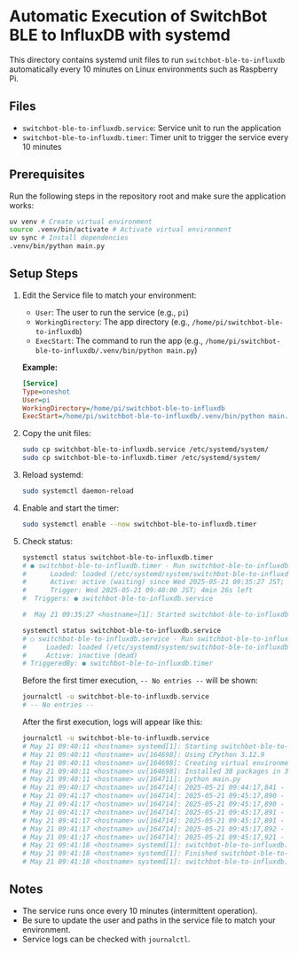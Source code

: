 # Automatic Execution of SwitchBot BLE to InfluxDB with systemd

This directory contains systemd unit files to run `switchbot-ble-to-influxdb` automatically every 10 minutes on Linux environments such as Raspberry Pi.

## Files
- `switchbot-ble-to-influxdb.service`: Service unit to run the application
- `switchbot-ble-to-influxdb.timer`: Timer unit to trigger the service every 10 minutes

## Prerequisites
Run the following steps in the repository root and make sure the application works:
```bash
uv venv # Create virtual environment
source .venv/bin/activate # Activate virtual environment
uv sync # Install dependencies
.venv/bin/python main.py
```

## Setup Steps
1. Edit the Service file to match your environment:
    - `User`: The user to run the service (e.g., `pi`)
    - `WorkingDirectory`: The app directory (e.g., `/home/pi/switchbot-ble-to-influxdb`)
    - `ExecStart`: The command to run the app (e.g., `/home/pi/switchbot-ble-to-influxdb/.venv/bin/python main.py`)

    **Example:**
    ```ini
    [Service]
    Type=oneshot
    User=pi
    WorkingDirectory=/home/pi/switchbot-ble-to-influxdb
    ExecStart=/home/pi/switchbot-ble-to-influxdb/.venv/bin/python main.py
    ```

2. Copy the unit files:
    ```bash
    sudo cp switchbot-ble-to-influxdb.service /etc/systemd/system/
    sudo cp switchbot-ble-to-influxdb.timer /etc/systemd/system/
    ```
3. Reload systemd:
    ```bash
    sudo systemctl daemon-reload
    ```
4. Enable and start the timer:
    ```bash
    sudo systemctl enable --now switchbot-ble-to-influxdb.timer
    ```
5. Check status:
    ```bash
    systemctl status switchbot-ble-to-influxdb.timer
    # ● switchbot-ble-to-influxdb.timer - Run switchbot-ble-to-influxdb every 10 minutes
    #      Loaded: loaded (/etc/systemd/system/switchbot-ble-to-influxdb.timer; enabled; preset: enabled)
    #      Active: active (waiting) since Wed 2025-05-21 09:35:27 JST; 6s ago
    #      Trigger: Wed 2025-05-21 09:40:00 JST; 4min 26s left
    #  Triggers: ● switchbot-ble-to-influxdb.service

    #  May 21 09:35:27 <hostname>[1]: Started switchbot-ble-to-influxdb.timer - Run switchbot-ble-to-influxdb every 10 minutes.
    ```

    ```bash
    systemctl status switchbot-ble-to-influxdb.service
    # ○ switchbot-ble-to-influxdb.service - Run switchbot-ble-to-influxdb script periodically
    #     Loaded: loaded (/etc/systemd/system/switchbot-ble-to-influxdb.service; static)
    #     Active: inactive (dead)
    # TriggeredBy: ● switchbot-ble-to-influxdb.timer
    ```

    Before the first timer execution, `-- No entries --` will be shown:
    ```bash
    journalctl -u switchbot-ble-to-influxdb.service
    # -- No entries --
    ```

    After the first execution, logs will appear like this:
    ```bash
    journalctl -u switchbot-ble-to-influxdb.service
    # May 21 09:40:11 <hostname> systemd[1]: Starting switchbot-ble-to-influxdb.service - Run switchbot-ble-to-influxdb script periodically...
    # May 21 09:40:11 <hostname> uv[164698]: Using CPython 3.12.9
    # May 21 09:40:11 <hostname> uv[164698]: Creating virtual environment at: .venv
    # May 21 09:40:11 <hostname> uv[164698]: Installed 38 packages in 359ms
    # May 21 09:40:11 <hostname> uv[164711]: python main.py
    # May 21 09:40:17 <hostname> uv[164714]: 2025-05-21 09:44:17,841 - INFO - InfluxDB client initialized.
    # May 21 09:41:17 <hostname> uv[164714]: 2025-05-21 09:45:17,890 - INFO - address: AA:BB:CC:DD:EE:FF
    # May 21 09:41:17 <hostname> uv[164714]: 2025-05-21 09:45:17,890 - INFO - Friendly name: Indoor/Outdoor Meter
    # May 21 09:41:17 <hostname> uv[164714]: 2025-05-21 09:45:17,891 - INFO - temperature: 29.5 °C
    # May 21 09:41:17 <hostname> uv[164714]: 2025-05-21 09:45:17,891 - INFO - humidity: 51 %
    # May 21 09:41:17 <hostname> uv[164714]: 2025-05-21 09:45:17,892 - INFO - battery: 90 %
    # May 21 09:41:17 <hostname> uv[164714]: 2025-05-21 09:45:17,921 - INFO - Data written to InfluxDB for device AA:BB:CC:DD:EE:FF
    # May 21 09:41:18 <hostname> systemd[1]: switchbot-ble-to-influxdb.service: Deactivated successfully.
    # May 21 09:41:18 <hostname> systemd[1]: Finished switchbot-ble-to-influxdb.service - Run switchbot-ble-to-influxdb script periodically.
    # May 21 09:41:18 <hostname> systemd[1]: switchbot-ble-to-influxdb.service: Consumed 6.527s CPU time.
    ```

## Notes
- The service runs once every 10 minutes (intermittent operation).
- Be sure to update the user and paths in the service file to match your environment.
- Service logs can be checked with `journalctl`.

